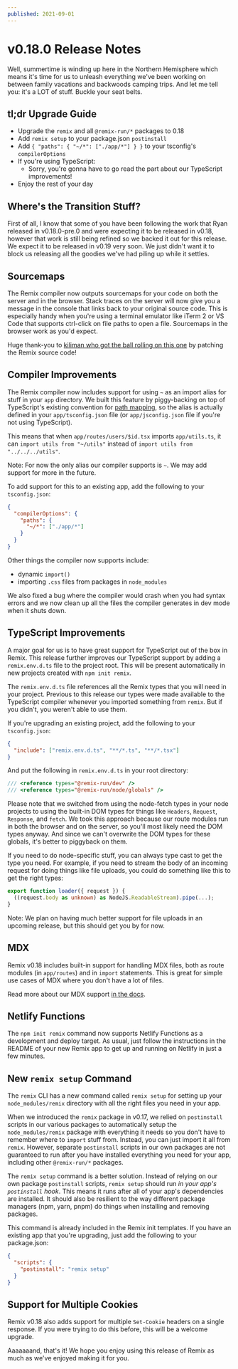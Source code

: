 ```yaml
---
published: 2021-09-01
---
```


# v0.18.0 Release Notes

Well, summertime is winding up here in the Northern Hemisphere which means it's time for us to unleash everything we've been working on between family vacations and backwoods camping trips. And let me tell you: it's a LOT of stuff. Buckle your seat belts.

## tl;dr Upgrade Guide

- Upgrade the `remix` and all `@remix-run/*` packages to 0.18
- Add `remix setup` to your package.json `postinstall`
- Add `{ "paths": { "~/*": ["./app/*"] } }` to your tsconfig's `compilerOptions`
- If you're using TypeScript:
  - Sorry, you're gonna have to go read the part about our TypeScript improvements!
- Enjoy the rest of your day

## Where's the Transition Stuff?

First of all, I know that some of you have been following the work that Ryan released in v0.18.0-pre.0 and were expecting it to be released in v0.18, however that work is still being refined so we backed it out for this release. We expect it to be released in v0.19 very soon. We just didn't want it to block us releasing all the goodies we've had piling up while it settles.

## Sourcemaps

The Remix compiler now outputs sourcemaps for your code on both the server and in the browser. Stack traces on the server will now give you a message in the console that links back to your original source code. This is especially handy when you're using a terminal emulator like iTerm 2 or VS Code that supports ctrl-click on file paths to open a file. Sourcemaps in the browser work as you'd expect.

Huge thank-you to [kiliman who got the ball rolling on this one](https://discord.com/channels/770287896669978684/771068344320786452/870112384151322674) by patching the Remix source code!

## Compiler Improvements

The Remix compiler now includes support for using `~` as an import alias for stuff in your `app` directory. We built this feature by piggy-backing on top of TypeScript's existing convention for [path mapping](https://www.typescriptlang.org/docs/handbook/module-resolution.html#path-mapping), so the alias is actually defined in your `app/tsconfig.json` file (or `app/jsconfig.json` file if you're not using TypeScript).

This means that when `app/routes/users/$id.tsx` imports `app/utils.ts`, it can `import utils from "~/utils"` instead of `import utils from "../../../utils"`.

Note: For now the only alias our compiler supports is `~`. We may add support for more in the future.

To add support for this to an existing app, add the following to your `tsconfig.json`:

```json
{
  "compilerOptions": {
    "paths": {
      "~/*": ["./app/*"]
    }
  }
}
```

Other things the compiler now supports include:

- dynamic `import()`
- importing `.css` files from packages in `node_modules`

We also fixed a bug where the compiler would crash when you had syntax errors and we now clean up all the files the compiler generates in dev mode when it shuts down.

## TypeScript Improvements

A major goal for us is to have great support for TypeScript out of the box in Remix. This release further improves our TypeScript support by adding a `remix.env.d.ts` file to the project root. This will be present automatically in new projects created with `npm init remix`.

The `remix.env.d.ts` file references all the Remix types that you will need in your project. Previous to this release our types were made available to the TypeScript compiler whenever you imported something from `remix`. But if you didn't, you weren't able to use them.

If you're upgrading an existing project, add the following to your `tsconfig.json`:

```json
{
  "include": ["remix.env.d.ts", "**/*.ts", "**/*.tsx"]
}
```

And put the following in `remix.env.d.ts` in your root directory:

```ts
/// <reference types="@remix-run/dev" />
/// <reference types="@remix-run/node/globals" />
```

Please note that we switched from using the node-fetch types in your node projects to using the built-in DOM types for things like `Headers`, `Request`, `Response`, and `fetch`. We took this approach because our route modules run in both the browser and on the server, so you'll most likely need the DOM types anyway. And since we can't overwrite the DOM types for these globals, it's better to piggyback on them.

If you need to do node-specific stuff, you can always type cast to get the type you need. For example, if you need to stream the body of an incoming request for doing things like file uploads, you could do something like this to get the right types:

```ts
export function loader({ request }) {
  ((request.body as unknown) as NodeJS.ReadableStream).pipe(...);
}
```

Note: We plan on having much better support for file uploads in an upcoming release, but this should get you by for now.

## MDX

Remix v0.18 includes built-in support for handling MDX files, both as route modules (in `app/routes`) and in `import` statements. This is great for simple use cases of MDX where you don't have a lot of files.

Read more about our MDX support [in the docs](https://docs.remix.run/v0.18/guides/mdx/).

## Netlify Functions

The `npm init remix` command now supports Netlify Functions as a development and deploy target. As usual, just follow the instructions in the README of your new Remix app to get up and running on Netlify in just a few minutes.

## New `remix setup` Command

The `remix` CLI has a new command called `remix setup` for setting up your `node_modules/remix` directory with all the right files you need in your app.

When we introduced the `remix` package in v0.17, we relied on `postinstall` scripts in our various packages to automatically setup the `node_modules/remix` package with everything it needs so you don't have to remember where to `import` stuff from. Instead, you can just import it all from `remix`. However, separate `postinstall` scripts in our own packages are not guaranteed to run after you have installed everything you need for your app, including other `@remix-run/*` packages.

The `remix setup` command is a better solution. Instead of relying on our own package `postinstall` scripts, `remix setup` should run _in your app's `postinstall` hook_. This means it runs after all of your app's dependencies are installed. It should also be resilient to the way different package managers (npm, yarn, pnpm) do things when installing and removing packages.

This command is already included in the Remix init templates. If you have an existing app that you're upgrading, just add the following to your package.json:

```json
{
  "scripts": {
    "postinstall": "remix setup"
  }
}
```

## Support for Multiple Cookies

Remix v0.18 also adds support for multiple `Set-Cookie` headers on a single response. If you were trying to do this before, this will be a welcome upgrade.

Aaaaaaand, that's it! We hope you enjoy using this release of Remix as much as we've enjoyed making it for you.
